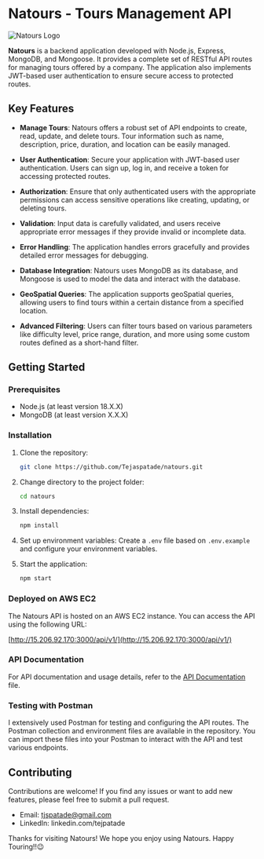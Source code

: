 # Natours - Tours Management API

![Natours Logo](<![logo-green](https://github.com/Tejaspatade/natours/assets/70337689/83574d6e-003b-47ac-901f-856da27d6bd6)>)

**Natours** is a backend application developed with Node.js, Express, MongoDB, and Mongoose. It provides a complete set of RESTful API routes for managing tours offered by a company. The application also implements JWT-based user authentication to ensure secure access to protected routes.

## Key Features

-   **Manage Tours**: Natours offers a robust set of API endpoints to create, read, update, and delete tours. Tour information such as name, description, price, duration, and location can be easily managed.

-   **User Authentication**: Secure your application with JWT-based user authentication. Users can sign up, log in, and receive a token for accessing protected routes.

-   **Authorization**: Ensure that only authenticated users with the appropriate permissions can access sensitive operations like creating, updating, or deleting tours.

-   **Validation**: Input data is carefully validated, and users receive appropriate error messages if they provide invalid or incomplete data.

-   **Error Handling**: The application handles errors gracefully and provides detailed error messages for debugging.

-   **Database Integration**: Natours uses MongoDB as its database, and Mongoose is used to model the data and interact with the database.

-   **GeoSpatial Queries**: The application supports geoSpatial queries, allowing users to find tours within a certain distance from a specified location.

-   **Advanced Filtering**: Users can filter tours based on various parameters like difficulty level, price range, duration, and more using some custom routes defined as a short-hand filter.

## Getting Started

### Prerequisites

-   Node.js (at least version 18.X.X)
-   MongoDB (at least version X.X.X)

### Installation

1. Clone the repository:

    ```bash
    git clone https://github.com/Tejaspatade/natours.git
    ```

2. Change directory to the project folder:

    ```bash
    cd natours
    ```

3. Install dependencies:

    ```bash
    npm install
    ```

4. Set up environment variables: Create a `.env` file based on `.env.example` and configure your environment variables.

5. Start the application:
    ```bash
    npm start
    ```

### Deployed on AWS EC2

The Natours API is hosted on an AWS EC2 instance. You can access the API using the following URL:

[http://15.206.92.170:3000/api/v1/](http://15.206.92.170:3000/api/v1/)

### API Documentation

For API documentation and usage details, refer to the [API Documentation](https://documenter.getpostman.com/view/25621285/2s93mBwyri) file.

### Testing with Postman

I extensively used Postman for testing and configuring the API routes. The Postman collection and environment files are available in the repository. You can import these files into your Postman to interact with the API and test various endpoints.

## Contributing

Contributions are welcome! If you find any issues or want to add new features, please feel free to submit a pull request.

-   Email: tjspatade@gmail.com
-   LinkedIn: linkedin.com/tejpatade

Thanks for visiting Natours! We hope you enjoy using Natours. Happy Touring!!😉
